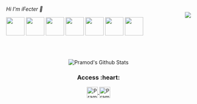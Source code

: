<em>Hi I'm iFecter 👋</em>
<br/>
<img align="right" src="https://media.discordapp.net/attachments/834521177095405598/835146434659090463/Sem_Titulo-1.png"/>

<code><a target="_blank"><img height="50" src="https://www.vectorlogo.zone/logos/lua/lua-official.svg"></a></code>
<code><a target="_blank"><img height="50" src="https://www.vectorlogo.zone/logos/java/java-icon.svg"></a></code>
<code><a target="_blank"><img height="50" src="https://www.vectorlogo.zone/logos/kotlinlang/kotlinlang-ar21.svg"></a></code>
<code><a target="_blank"><img height="50" src="https://www.vectorlogo.zone/logos/javascript/javascript-icon.svg"></a></code>
<code><a target="_blank"><img height="50" src="https://www.vectorlogo.zone/logos/w3_html5/w3_html5-icon.svg"></a></code>
<code><a target="_blank"><img height="50" src="https://www.vectorlogo.zone/logos/mysql/mysql-official.svg"></a></code>
<code><a target="_blank"><img height="50" src="https://www.vectorlogo.zone/logos/sqlite/sqlite-icon.svg"></a></code>

<br/><br/>

<p align="center">
<img align="center" src="https://github-readme-stats.vercel.app/api?username=ifecter&&show_icons=true&theme=radical" alt="Pramod's Github Stats">
</p>  

<div align="center">
  <h3 align="center">Access :heart:</h3> 
</div>
<p align="center">
  <a href="https://www.youtube.com/channel/UCPwyIgCwxeTPre_fx8g3zdg" target="blank">
  <img align="center" alt="Pramod's Youtube" width="30px" src="https://www.vectorlogo.zone/logos/youtube/youtube-icon.svg" />
 <a href="https://discord.gg/BsPgzm2pwt" target="blank">
  <img align="center" alt="Pramod's Discord" width="30px" src="https://www.vectorlogo.zone/logos/discordapp/discordapp-tile.svg" />
 </a>
</p>
<p>

